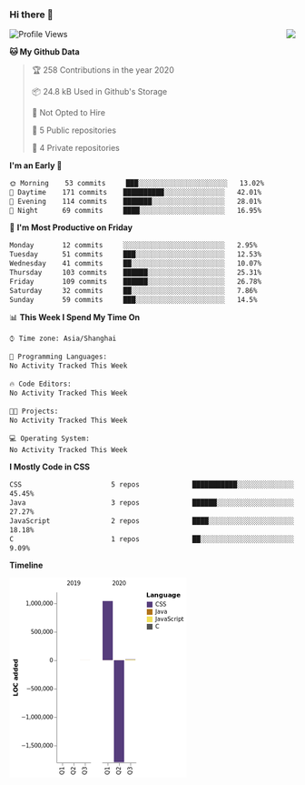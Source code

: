 ### Hi there 👋

<!--
**Zhoiuyy/Zhoiuyy** is a ✨ _special_ ✨ repository because its `README.md` (this file) appears on your GitHub profile.

Here are some ideas to get you started:

- 🔭 I’m currently working on ...
- 🌱 I’m currently learning ...
- 👯 I’m looking to collaborate on ...
- 🤔 I’m looking for help with ...
- 💬 Ask me about ...
- 📫 How to reach me: ...
- 😄 Pronouns: ...
- ⚡ Fun fact: ...
-->

<img align="right" src="https://github-readme-stats.vercel.app/api?username=Zhoiuyy&show_icons=true&icon_color=CE1D2D&text_color=718096&bg_color=ffffff&hide_title=true" />

<!--START_SECTION:waka-->
![Profile Views](http://img.shields.io/badge/Profile%20Views-150-blue)

**🐱 My Github Data** 

> 🏆 258 Contributions in the year 2020
 > 
> 📦 24.8 kB Used in Github's Storage 
 > 
> 🚫 Not Opted to Hire
 > 
> 📜 5 Public repositories
 > 
> 🔑 4 Private repositories 

**I'm an Early 🐤** 

```text
🌞 Morning    53 commits     ███░░░░░░░░░░░░░░░░░░░░░░   13.02% 
🌆 Daytime    171 commits    ██████████░░░░░░░░░░░░░░░   42.01% 
🌃 Evening    114 commits    ███████░░░░░░░░░░░░░░░░░░   28.01% 
🌙 Night      69 commits     ████░░░░░░░░░░░░░░░░░░░░░   16.95%

```
📅 **I'm Most Productive on Friday** 

```text
Monday       12 commits     ░░░░░░░░░░░░░░░░░░░░░░░░░   2.95% 
Tuesday      51 commits     ███░░░░░░░░░░░░░░░░░░░░░░   12.53% 
Wednesday    41 commits     ██░░░░░░░░░░░░░░░░░░░░░░░   10.07% 
Thursday     103 commits    ██████░░░░░░░░░░░░░░░░░░░   25.31% 
Friday       109 commits    ██████░░░░░░░░░░░░░░░░░░░   26.78% 
Saturday     32 commits     ██░░░░░░░░░░░░░░░░░░░░░░░   7.86% 
Sunday       59 commits     ███░░░░░░░░░░░░░░░░░░░░░░   14.5%

```


📊 **This Week I Spend My Time On** 

```text
⌚︎ Time zone: Asia/Shanghai

💬 Programming Languages: 
No Activity Tracked This Week

🔥 Code Editors: 
No Activity Tracked This Week

🐱‍💻 Projects: 
No Activity Tracked This Week

💻 Operating System: 
No Activity Tracked This Week

```

**I Mostly Code in CSS** 

```text
CSS                      5 repos             ███████████░░░░░░░░░░░░░░   45.45% 
Java                     3 repos             ██████░░░░░░░░░░░░░░░░░░░   27.27% 
JavaScript               2 repos             ████░░░░░░░░░░░░░░░░░░░░░   18.18% 
C                        1 repos             ██░░░░░░░░░░░░░░░░░░░░░░░   9.09%

```


**Timeline**

![Chart not found](https://github.com/Zhoiuyy/Zhoiuyy/blob/master/charts/bar_graph.png) 


<!--END_SECTION:waka-->
